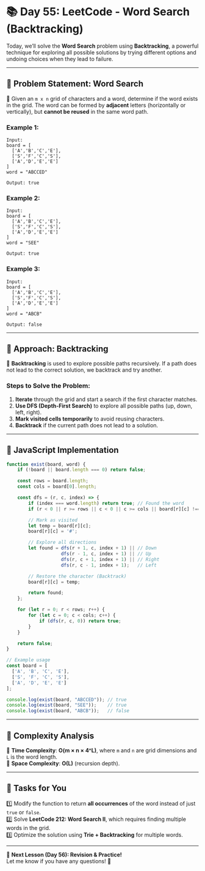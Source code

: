 # **📚 Day 55: LeetCode - Word Search (Backtracking)**  

Today, we’ll solve the **Word Search** problem using **Backtracking**, a powerful technique for exploring all possible solutions by trying different options and undoing choices when they lead to failure.  

---

## **🔹 Problem Statement: Word Search**  

📌 Given an `m x n` grid of characters and a word, determine if the word exists in the grid. The word can be formed by **adjacent** letters (horizontally or vertically), but **cannot be reused** in the same word path.

### **Example 1**:
```plaintext
Input:
board = [
  ['A','B','C','E'],
  ['S','F','C','S'],
  ['A','D','E','E']
]
word = "ABCCED"

Output: true
```

### **Example 2**:
```plaintext
Input:
board = [
  ['A','B','C','E'],
  ['S','F','C','S'],
  ['A','D','E','E']
]
word = "SEE"

Output: true
```

### **Example 3**:
```plaintext
Input:
board = [
  ['A','B','C','E'],
  ['S','F','C','S'],
  ['A','D','E','E']
]
word = "ABCB"

Output: false
```

---

## **🔹 Approach: Backtracking**  

🔹 **Backtracking** is used to explore possible paths recursively. If a path does not lead to the correct solution, we backtrack and try another.  

### **Steps to Solve the Problem**:
1. **Iterate** through the grid and start a search if the first character matches.  
2. **Use DFS (Depth-First Search)** to explore all possible paths (up, down, left, right).  
3. **Mark visited cells temporarily** to avoid reusing characters.  
4. **Backtrack** if the current path does not lead to a solution.  

---

## **🔹 JavaScript Implementation**  

```js
function exist(board, word) {
    if (!board || board.length === 0) return false;

    const rows = board.length;
    const cols = board[0].length;

    const dfs = (r, c, index) => {
        if (index === word.length) return true; // Found the word
        if (r < 0 || r >= rows || c < 0 || c >= cols || board[r][c] !== word[index]) return false;

        // Mark as visited
        let temp = board[r][c];
        board[r][c] = '#';

        // Explore all directions
        let found = dfs(r + 1, c, index + 1) || // Down
                    dfs(r - 1, c, index + 1) || // Up
                    dfs(r, c + 1, index + 1) || // Right
                    dfs(r, c - 1, index + 1);   // Left

        // Restore the character (Backtrack)
        board[r][c] = temp;

        return found;
    };

    for (let r = 0; r < rows; r++) {
        for (let c = 0; c < cols; c++) {
            if (dfs(r, c, 0)) return true;
        }
    }

    return false;
}

// Example usage
const board = [
  ['A', 'B', 'C', 'E'],
  ['S', 'F', 'C', 'S'],
  ['A', 'D', 'E', 'E']
];

console.log(exist(board, "ABCCED")); // true
console.log(exist(board, "SEE"));    // true
console.log(exist(board, "ABCB"));   // false
```

---

## **🔹 Complexity Analysis**  
🔹 **Time Complexity**: **O(m × n × 4^L)**, where `m` and `n` are grid dimensions and `L` is the word length.  
🔹 **Space Complexity**: **O(L)** (recursion depth).  

---

## **📝 Tasks for You**  
1️⃣ Modify the function to return **all occurrences** of the word instead of just `true` or `false`.  
2️⃣ Solve **LeetCode 212: Word Search II**, which requires finding multiple words in the grid.  
3️⃣ Optimize the solution using **Trie + Backtracking** for multiple words.  

---

🎯 **Next Lesson (Day 56): **Revision & Practice**!**  
Let me know if you have any questions! 🚀